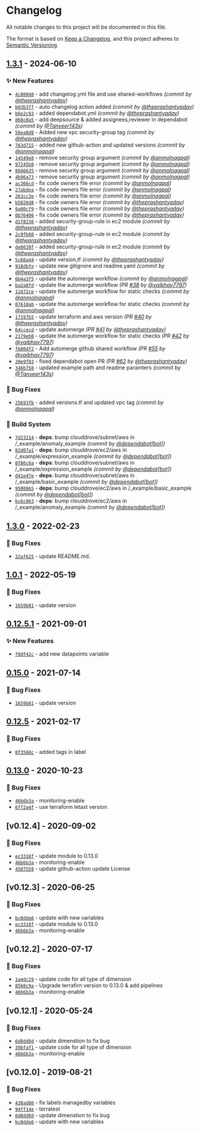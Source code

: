# Changelog
All notable changes to this project will be documented in this file.

The format is based on [Keep a Changelog](https://keepachangelog.com/en/1.0.0/),
and this project adheres to [Semantic Versioning](https://semver.org/spec/v2.0.0.html).

## [1.3.1] - 2024-06-10
### :sparkles: New Features
- [`4c80040`](https://github.com/clouddrove/terraform-aws-cloudwatch-alarms/commit/4c80040e447232f317eb49ab22b15f9641ef3fbd) - add changelog.yml file and use shared-workflows *(commit by [@theprashantyadav](https://github.com/theprashantyadav))*
- [`b03b37f`](https://github.com/clouddrove/terraform-aws-cloudwatch-alarms/commit/b03b37f17858aacf3e3bbcc0aa6b7bb1b22703ea) - auto changelog action added *(commit by [@theprashantyadav](https://github.com/theprashantyadav))*
- [`b6e2c93`](https://github.com/clouddrove/terraform-aws-cloudwatch-alarms/commit/b6e2c9336efeb2a793a92a6e370d726a70f024d7) - added dependabot.yml *(commit by [@theprashantyadav](https://github.com/theprashantyadav))*
- [`d68c0a5`](https://github.com/clouddrove/terraform-aws-cloudwatch-alarms/commit/d68c0a56c3ab3846600c85168c0406073826ffbc) - add deepsource & added assignees,reviewer in dependabot *(commit by [@Tanveer143s](https://github.com/Tanveer143s))*
- [`56ea0d8`](https://github.com/clouddrove/terraform-aws-cloudwatch-alarms/commit/56ea0d80af5cec0f8633d9538f252574a4f9fa97) - Added new vpc security-group tag *(commit by [@theprashantyadav](https://github.com/theprashantyadav))*
- [`763d715`](https://github.com/clouddrove/terraform-aws-cloudwatch-alarms/commit/763d715a4316bb9fd64407c69fec18750f00e960) - added new github-action and updated versions *(commit by [@anmolnagpal](https://github.com/anmolnagpal))*
- [`14549e8`](https://github.com/clouddrove/terraform-aws-cloudwatch-alarms/commit/14549e880ef33cd963700f61b1effaceb5150c65) - remove security group argument *(commit by [@anmolnagpal](https://github.com/anmolnagpal))*
- [`97245b8`](https://github.com/clouddrove/terraform-aws-cloudwatch-alarms/commit/97245b810ee71e69a4430e5271067bb2e69942ed) - remove security group argument *(commit by [@anmolnagpal](https://github.com/anmolnagpal))*
- [`8846635`](https://github.com/clouddrove/terraform-aws-cloudwatch-alarms/commit/88466352096eb9db648b2c6eff73bf11708a39a6) - remove security group argument *(commit by [@anmolnagpal](https://github.com/anmolnagpal))*
- [`4b96a73`](https://github.com/clouddrove/terraform-aws-cloudwatch-alarms/commit/4b96a73332973dfd1ad8b5c0af251549722c058a) - remove security group argument *(commit by [@anmolnagpal](https://github.com/anmolnagpal))*
- [`ac366cd`](https://github.com/clouddrove/terraform-aws-cloudwatch-alarms/commit/ac366cd6d163846d49c05a070c62ae23dc1c23c0) - fix code owners file error *(commit by [@anmolnagpal](https://github.com/anmolnagpal))*
- [`27abdea`](https://github.com/clouddrove/terraform-aws-cloudwatch-alarms/commit/27abdeaec69983e259f597afbfc28cc58bd90a95) - fix code owners file error *(commit by [@anmolnagpal](https://github.com/anmolnagpal))*
- [`263cc3e`](https://github.com/clouddrove/terraform-aws-cloudwatch-alarms/commit/263cc3e8621f23ee6863276657b19cc5c9a2fb1f) - fix code owners file error *(commit by [@anmolnagpal](https://github.com/anmolnagpal))*
- [`b5026d8`](https://github.com/clouddrove/terraform-aws-cloudwatch-alarms/commit/b5026d87fab6c5d8f08bbbb89fa4c800e823032f) - fix code owners file error *(commit by [@theprashantyadav](https://github.com/theprashantyadav))*
- [`9a00cf9`](https://github.com/clouddrove/terraform-aws-cloudwatch-alarms/commit/9a00cf9b4c54f29b5ce2e6dcfa622ac8a0948d92) - fix code owners file error *(commit by [@theprashantyadav](https://github.com/theprashantyadav))*
- [`0b76406`](https://github.com/clouddrove/terraform-aws-cloudwatch-alarms/commit/0b76406d532ac80b91a05ecba86a268018f4870c) - fix code owners file error *(commit by [@theprashantyadav](https://github.com/theprashantyadav))*
- [`d1f8236`](https://github.com/clouddrove/terraform-aws-cloudwatch-alarms/commit/d1f82366b6a30a64cb78d28fa381e0382ff207be) - added security-group-rule in ec2 module *(commit by [@theprashantyadav](https://github.com/theprashantyadav))*
- [`2c9fb80`](https://github.com/clouddrove/terraform-aws-cloudwatch-alarms/commit/2c9fb80d28b34ac6128d7e9023233578068e4dd0) - added security-group-rule in ec2 module *(commit by [@theprashantyadav](https://github.com/theprashantyadav))*
- [`de8639f`](https://github.com/clouddrove/terraform-aws-cloudwatch-alarms/commit/de8639f1d95761771db37469b4006066c63b82f8) - added security-group-rule in ec2 module *(commit by [@theprashantyadav](https://github.com/theprashantyadav))*
- [`5c68a44`](https://github.com/clouddrove/terraform-aws-cloudwatch-alarms/commit/5c68a44edce3afc73d4924102fa2c32d502e022b) - update version,tf *(commit by [@theprashantyadav](https://github.com/theprashantyadav))*
- [`918dbfe`](https://github.com/clouddrove/terraform-aws-cloudwatch-alarms/commit/918dbfe084fae6781bc747c16a1805cfcf3d3c4b) - update new gitignore and readme.yaml *(commit by [@theprashantyadav](https://github.com/theprashantyadav))*
- [`6b4a3f5`](https://github.com/clouddrove/terraform-aws-cloudwatch-alarms/commit/6b4a3f55a3b08876c1f249c21d7ce93088c4337d) - update the automerge workflow *(commit by [@anmolnagpal](https://github.com/anmolnagpal))*
- [`ba2a8fd`](https://github.com/clouddrove/terraform-aws-cloudwatch-alarms/commit/ba2a8fd393b6ab18a38b80993e0dc3c3383a1390) - update the automerge workflow *(PR [#38](https://github.com/clouddrove/terraform-aws-cloudwatch-alarms/pull/38) by [@vaibhav7797](https://github.com/vaibhav7797))*
- [`12472ce`](https://github.com/clouddrove/terraform-aws-cloudwatch-alarms/commit/12472cee32255807a71642093670c7728dc4e195) - update the automerge workflow for static checks *(commit by [@anmolnagpal](https://github.com/anmolnagpal))*
- [`07610ab`](https://github.com/clouddrove/terraform-aws-cloudwatch-alarms/commit/07610abbc1a7c26e800ef4c63f143b933994b420) - update the automerge workflow for static checks *(commit by [@anmolnagpal](https://github.com/anmolnagpal))*
- [`17197b5`](https://github.com/clouddrove/terraform-aws-cloudwatch-alarms/commit/17197b5bf128f444cb905811cc43a97bf4bc38b9) - update terraform and aws version *(PR [#40](https://github.com/clouddrove/terraform-aws-cloudwatch-alarms/pull/40) by [@theprashantyadav](https://github.com/theprashantyadav))*
- [`64ccecd`](https://github.com/clouddrove/terraform-aws-cloudwatch-alarms/commit/64ccecd9dc54e6e66fbf3332a4081aafb43a3c40) - update automerge *(PR [#41](https://github.com/clouddrove/terraform-aws-cloudwatch-alarms/pull/41) by [@theprashantyadav](https://github.com/theprashantyadav))*
- [`2179eb0`](https://github.com/clouddrove/terraform-aws-cloudwatch-alarms/commit/2179eb090ce515dee4f6768f0c40117f954139e5) - update the automerge workflow for static checks *(PR [#42](https://github.com/clouddrove/terraform-aws-cloudwatch-alarms/pull/42) by [@vaibhav7797](https://github.com/vaibhav7797))*
- [`fb80df2`](https://github.com/clouddrove/terraform-aws-cloudwatch-alarms/commit/fb80df2626b94e91e735a47a0cc9ce5986211d50) - Add automerge github shared workflow *(PR [#55](https://github.com/clouddrove/terraform-aws-cloudwatch-alarms/pull/55) by [@vaibhav7797](https://github.com/vaibhav7797))*
- [`20e9f03`](https://github.com/clouddrove/terraform-aws-cloudwatch-alarms/commit/20e9f03255a3496bdc16d6996a6cc6c681f67149) - fixed dependabot open PR *(PR [#62](https://github.com/clouddrove/terraform-aws-cloudwatch-alarms/pull/62) by [@theprashantyadav](https://github.com/theprashantyadav))*
- [`346b758`](https://github.com/clouddrove/terraform-aws-cloudwatch-alarms/commit/346b7585215efdee6d459232dc2df3fb4b6625b7) - updated example path and readme paramters *(commit by [@Tanveer143s](https://github.com/Tanveer143s))*

### :bug: Bug Fixes
- [`25693fb`](https://github.com/clouddrove/terraform-aws-cloudwatch-alarms/commit/25693fba86882db10e000f1adeb70ea1b65bffb1) - added versions.tf and updated vpc tag *(commit by [@anmolnagpal](https://github.com/anmolnagpal))*

### :construction_worker: Build System
- [`7d23214`](https://github.com/clouddrove/terraform-aws-cloudwatch-alarms/commit/7d23214a655dc3fb8e63bfd2b39221dd286ab6e5) - **deps**: bump clouddrove/subnet/aws in /_example/anomaly_example *(commit by [@dependabot[bot]](https://github.com/apps/dependabot))*
- [`82d07a1`](https://github.com/clouddrove/terraform-aws-cloudwatch-alarms/commit/82d07a1fe41faf8ae32dae70d3ae9a3840b23d8a) - **deps**: bump clouddrove/ec2/aws in /_example/expression_example *(commit by [@dependabot[bot]](https://github.com/apps/dependabot))*
- [`8f86c6a`](https://github.com/clouddrove/terraform-aws-cloudwatch-alarms/commit/8f86c6a0eca40a0a2b6f0d01a6d11bd961ee3206) - **deps**: bump clouddrove/subnet/aws in /_example/expression_example *(commit by [@dependabot[bot]](https://github.com/apps/dependabot))*
- [`d41e47e`](https://github.com/clouddrove/terraform-aws-cloudwatch-alarms/commit/d41e47ed136212d9443b33c63f6ff4ec76416b4c) - **deps**: bump clouddrove/subnet/aws in /_example/basic_example *(commit by [@dependabot[bot]](https://github.com/apps/dependabot))*
- [`9500865`](https://github.com/clouddrove/terraform-aws-cloudwatch-alarms/commit/95008659eea7b45115cf6b9d56ab64accd5787fd) - **deps**: bump clouddrove/ec2/aws in /_example/basic_example *(commit by [@dependabot[bot]](https://github.com/apps/dependabot))*
- [`bc6c063`](https://github.com/clouddrove/terraform-aws-cloudwatch-alarms/commit/bc6c063a547cd6004df7a352dfee16d189bbdd00) - **deps**: bump clouddrove/ec2/aws in /_example/anomaly_example *(commit by [@dependabot[bot]](https://github.com/apps/dependabot))*


## [1.3.0] - 2022-02-23
### :bug: Bug Fixes
- [`32af625`](https://github.com/clouddrove/terraform-aws-cloudwatch-alarms/commit/32af6253384614cbc523f57bd3dae50156fbcc22) - update README.md.

## [1.0.1] - 2022-05-19
### :bug: Bug Fixes
- [`1659b01`](https://github.com/clouddrove/terraform-aws-cloudwatch-alarms/commit/1659b01c7435a9d56e70eba70873cf05b738218f) - update version


## [0.12.5.1] - 2021-09-01
### :sparkles: New Features
- [`f8df42c`](https://github.com/clouddrove/terraform-aws-cloudwatch-alarms/commit/f8df42cf963fbb7013f733febe0d51f768ace2c2) - add new datapoints variable

## [0.15.0] - 2021-07-14
### :bug: Bug Fixes
- [`1659b01`](https://github.com/clouddrove/terraform-aws-cloudwatch-alarms/commit/1659b01c7435a9d56e70eba70873cf05b738218f) - update version


## [0.12.5] - 2021-02-17
### :bug: Bug Fixes
- [`0f3568c`](https://github.com/clouddrove/terraform-aws-cloudwatch-alarms/commit/0f3568ce3c19592e9ebe96ebb267cfd1ba95b1aa) - added tags in label


## [0.13.0] - 2020-10-23
### :bug: Bug Fixes
- [`46b6b3a`](https://github.com/clouddrove/terraform-aws-cloudwatch-alarms/commit/46b6b3a59be00aa57488aeeb318579bd501560d5) - monitoring-enable
- [`6ff2a4f`](https://github.com/clouddrove/terraform-aws-cloudwatch-alarms/commit/6ff2a4f3aff6c6071b28b70fea2c66c3b819b944) - use terraform letast version


## [v0.12.4] - 2020-09-02
### :bug: Bug Fixes
- [`ec3318f`](https://github.com/clouddrove/terraform-aws-cloudwatch-alarms/commit/ec3318f2f040b3d28ec4107e4f163c075073fcbd) - update module to 0.13.0
- [`46b6b3a`](https://github.com/clouddrove/terraform-aws-cloudwatch-alarms/commit/46b6b3a59be00aa57488aeeb318579bd501560d5) - monitoring-enable
- [`4587559`](https://github.com/clouddrove/terraform-aws-cloudwatch-alarms/commit/4587559a6a3fad77c593f8618a7ddf2f0e48c635) - update github-action update License


## [v0.12.3] - 2020-06-25
### :bug: Bug Fixes
- [`bc0dda6`](https://github.com/clouddrove/terraform-aws-cloudwatch-alarms/commit/bc0dda61f64973a92c9512049ebc506f1685d4d7) - update with new variables
- [`ec3318f`](https://github.com/clouddrove/terraform-aws-cloudwatch-alarms/commit/ec3318f2f040b3d28ec4107e4f163c075073fcbd) - update module to 0.13.0
- [`46b6b3a`](https://github.com/clouddrove/terraform-aws-cloudwatch-alarms/commit/46b6b3a59be00aa57488aeeb318579bd501560d5) - monitoring-enable


## [v0.12.2] - 2020-07-17
### :bug: Bug Fixes
- [`1a4dc29`](https://github.com/clouddrove/terraform-aws-cloudwatch-alarms/commit/1a4dc297db8eedf8bfaa62f909e530a244024edb) - update code for all type of dimension
- [`8568c9a`](https://github.com/clouddrove/terraform-aws-cloudwatch-alarms/commit/8568c9a5ded969185ccddc47902ec9635f054911) - Upgrade terrafirn version to 0.13.0 & add pipelines
- [`46b6b3a`](https://github.com/clouddrove/terraform-aws-cloudwatch-alarms/commit/46b6b3a59be00aa57488aeeb318579bd501560d5) - monitoring-enable


## [v0.12.1] - 2020-05-24
### :bug: Bug Fixes
- [`6d8dd8d`](https://github.com/clouddrove/terraform-aws-cloudwatch-alarms/commit/6d8dd8df8ee57bdf2161e99c36d26eec231e3763) - update dimenstion to fix bug
- [`39bfaf1`](https://github.com/clouddrove/terraform-aws-cloudwatch-alarms/commit/39bfaf18356ce2f0d727646123f1f8dae04ffbbc) - update code for all type of dimension
- [`46b6b3a`](https://github.com/clouddrove/terraform-aws-cloudwatch-alarms/commit/46b6b3a59be00aa57488aeeb318579bd501560d5) - monitoring-enable


## [v0.12.0] - 2019-08-21
### :bug: Bug Fixes
- [`438ad86`](https://github.com/clouddrove/terraform-aws-cloudwatch-alarms/commit/438ad8667c0b6902314266e2d1324c9445e42191) - fix labels managedby variables
- [`94ff14e`](https://github.com/clouddrove/terraform-aws-cloudwatch-alarms/commit/94ff14e3cf4bcc3d95188789520ee5a781c99b38) - terratest
- [`6d8dd8d`](https://github.com/clouddrove/terraform-aws-cloudwatch-alarms/commit/6d8dd8df8ee57bdf2161e99c36d26eec231e3763) - update dimenstion to fix bug
- [`bc0dda6`](https://github.com/clouddrove/terraform-aws-cloudwatch-alarms/commit/bc0dda61f64973a92c9512049ebc506f1685d4d7) - update with new variables


[0.12.0]: https://github.com/clouddrove/terraform-aws-cloudwatch-alarms/compare/0.12.0...master
[0.12.1]: https://github.com/clouddrove/terraform-aws-cloudwatch-alarms/compare/0.12.1...master
[0.12.2]: https://github.com/clouddrove/terraform-aws-cloudwatch-alarms/compare/0.12.2...master
[0.12.3]: https://github.com/clouddrove/terraform-aws-cloudwatch-alarms/compare/0.12.3...master
[0.12.4]: https://github.com/clouddrove/terraform-aws-cloudwatch-alarms/compare/0.12.4...master
[0.13.0]: https://github.com/clouddrove/terraform-aws-cloudwatch-alarms/compare/0.13.0...master
[0.12.5]: https://github.com/clouddrove/terraform-aws-cloudwatch-alarms/releases/tag/0.12.5
[0.15.0]: https://github.com/clouddrove/terraform-aws-cloudwatch-alarms/compare/0.15.0...master
[0.12.5.1]: https://github.com/clouddrove/terraform-aws-cloudwatch-alarms/releases/tag/0.12.5.1
[1.0.1]: https://github.com/clouddrove/terraform-aws-cloudwatch-alarms/compare/1.0.1...master
[1.3.0]:  https://github.com/clouddrove/terraform-aws-cloudwatch-alarms/releases/tag/1.3.0
[1.3.1]: https://github.com/clouddrove/terraform-aws-cloudwatch-alarms/compare/1.3.0...1.3.1
